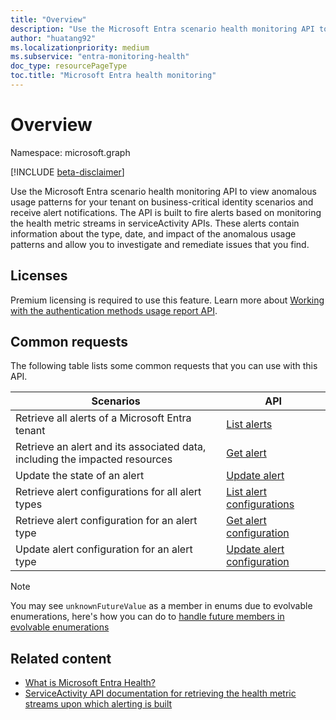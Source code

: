 ```yaml
---
title: "Overview"
description: "Use the Microsoft Entra scenario health monitoring API to view anomalous usage pattern for your tenant on business-critical identity scenarios and receive alert notification"
author: "huatang92"
ms.localizationpriority: medium
ms.subservice: "entra-monitoring-health"
doc_type: resourcePageType
toc.title: "Microsoft Entra health monitoring"
---
```


# Overview

Namespace: microsoft.graph

[!INCLUDE [beta-disclaimer](../../includes/beta-disclaimer.md)]

Use the Microsoft Entra scenario health monitoring API to view anomalous usage patterns for your tenant on business-critical identity scenarios and receive alert notifications. The API is built to fire alerts based on monitoring the health metric streams in serviceActivity APIs. These alerts contain information about the type, date, and impact of the anomalous usage patterns and allow you to investigate and remediate issues that you find.

## Licenses
Premium licensing is required to use this feature. Learn more about [Working with the authentication methods usage report API](https://review.learn.microsoft.com/en-us/graph/api/resources/authenticationmethods-usage-insights-overview).

## Common requests

The following table lists some common requests that you can use with this API.

|  Scenarios  | API |
| ----------- | ----------- |
| Retrieve all alerts of a Microsoft Entra tenant | [List alerts](../api/healthmonitoring-healthmonitoringroot-list-alerts.md) |
| Retrieve an alert and its associated data, including the impacted resources | [Get alert](../api/healthmonitoring-alert-get.md) |
| Update the state of an alert | [Update alert](../api/healthmonitoring-alert-update.md) |
| Retrieve alert configurations for all alert types | [List alert configurations](../api/healthmonitoring-healthmonitoringroot-list-alertconfigurations.md) |
| Retrieve alert configuration for an alert type | [Get alert configuration](../api/healthmonitoring-alertconfiguration-get.md) |
| Update alert configuration for an alert type | [Update alert configuration](../api/healthmonitoring-alertconfiguration-update.md) |
> [!NOTE]
> You may see `unknownFutureValue` as a member in enums due to evolvable enumerations, here's how you can do to [handle future members in evolvable enumerations](/graph/best-practices-concept#handling-future-members-in-evolvable-enumerations)

## Related content

* [What is Microsoft Entra Health?](/entra/identity/monitoring-health/concept-microsoft-entra-health)
* [ServiceActivity API documentation for retrieving the health metric streams upon which alerting is built](../resources/serviceactivity.md)
